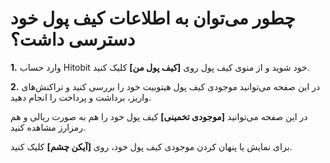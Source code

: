 # چطور می‌توان به اطلاعات کیف پول خود دسترسی داشت؟

**1.**	وارد حساب Hitobit خود شوید و از منوی کیف پول روی **[کیف پول من]** کلیک کنید.

**2.**	در این صفحه می‌توانید موجودی کیف پول‌ هیتوبیت خود را بررسی کنید و تراکنش‌های واریز، برداشت و پرداخت را انجام دهید.

 در این صفحه می‌توانید **[موجودی تخمینی]** کیف پول‌ خود را هم به صورت ریالی و هم رمزارز مشاهده کنید. 
 
برای نمایش یا پنهان کردن موجودی کیف پول خود، روی **[آیکن چشم]** کلیک کنید.

